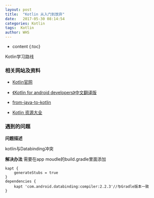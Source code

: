 ```yaml
---
layout: post
title:  "Kotlin 从入门到放弃"
date:   2017-05-30 08:14:54
categories: Kotlin
tags:  Kotlin
author: WHS
---
```


* content
{:toc}

Kotlin学习路线




### 相关网站及资料

* [Kotlin官网](http://kotlinlang.org/docs/tutorials/kotlin-android.html)

* [《Kotlin for android developers》中文翻译版](https://github.com/wangjiegulu/kotlin-for-android-developers-zh/blob/master/SUMMARY.md?hmsr=toutiao.io&utm_medium=toutiao.io&utm_source=toutiao.io)

* [from-java-to-kotlin](https://github.com/MindorksOpenSource/from-java-to-kotlin/blob/master/README-ZH.md)

* [Kotlin 资源大全](https://juejin.im/post/591dd9f544d904006c9fbb96)

### 遇到的问题

**问题描述**

kotlin与Databinding冲突

**解决办法**
需要在app moudle的build.gradle里面添加
```
kapt {
    generateStubs = true
}
dependencies {
    kapt 'com.android.databinding:compiler:2.2.3'//与Gradle版本一致
}
```
